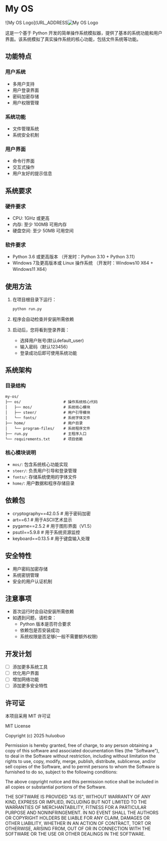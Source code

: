 # My OS

![My OS Logo](URL_ADDRESS![My OS Logo](https://github.com/huluobuo/my-os/blob/main/os/fonts/MyOS.png)

这是一个基于 Python 开发的简单操作系统模拟器，提供了基本的系统功能和用户界面。该系统模拟了真实操作系统的核心功能，包括文件系统等功能。

## 功能特点

### 用户系统

- 多用户支持
- 用户登录界面
- 密码加密存储
- 用户权限管理

### 系统功能

- 文件管理系统
- 系统安全机制

### 用户界面

- 命令行界面
- 交互式操作
- 用户友好的提示信息

## 系统要求

### 硬件要求

- CPU: 1GHz 或更高
- 内存: 至少 100MB 可用内存
- 硬盘空间: 至少 50MB 可用空间

### 软件要求

- Python 3.6 或更高版本  （开发时：Python 3.10 + Python 3.11）
- Windows 7及更高版本或 Linux 操作系统  （开发时：Windows10 X64 + Windows11 X64）
## 使用方法

1. 在项目根目录下运行：

   ```bash
   python run.py
   ```
2. 程序会自动检查并安装所需依赖
3. 启动后，您将看到登录界面：

   - 选择用户账号(默认default_user)
   - 输入密码（默认123456）
   - 登录成功后即可使用系统功能

## 系统架构

### 目录结构

```
my-os/
├── os/                   # 操作系统核心代码
│   ├── mos/              # 系统核心模块
│   ├── steer/            # 用户引导模块
│   └── fonts/            # 系统字体文件
├── home/                 # 用户目录
│   └── program-files/    # 系统程序文件
├── run.py                # 主程序入口
└── requirements.txt      # 项目依赖
```

### 核心模块说明

- `mos/`: 包含系统核心功能实现
- `steer/`: 负责用户引导和登录管理
- `fonts/`: 存储系统使用的字体文件
- `home/`: 用户数据和程序存储目录

## 依赖包

- cryptography==42.0.5   # 用于密码加密
- art==6.1               # 用于ASCII艺术显示
- pygame==2.5.2          # 用于图形界面（V1.5）
- psutil==5.9.8          # 用于系统资源监控
- keyboard==0.13.5       # 用于键盘输入处理

## 安全特性

- 用户密码加密存储
- 系统密钥管理
- 安全的用户认证机制

## 注意事项

- 首次运行时会自动安装所需依赖
- 如遇到问题，请检查：
  - Python 版本是否符合要求
  - 依赖包是否安装成功
  - 系统权限是否足够(一般不需要额外权限)

## 开发计划

- [ ] 添加更多系统工具
- [ ] 优化用户界面
- [ ] 增加网络功能
- [ ] 添加更多安全特性

## 许可证

本项目采用 MIT 许可证

MIT License

Copyright (c) 2025 huluobuo

Permission is hereby granted, free of charge, to any person obtaining a copy
of this software and associated documentation files (the "Software"), to deal
in the Software without restriction, including without limitation the rights
to use, copy, modify, merge, publish, distribute, sublicense, and/or sell
copies of the Software, and to permit persons to whom the Software is
furnished to do so, subject to the following conditions:

The above copyright notice and this permission notice shall be included in all
copies or substantial portions of the Software.

THE SOFTWARE IS PROVIDED "AS IS", WITHOUT WARRANTY OF ANY KIND, EXPRESS OR
IMPLIED, INCLUDING BUT NOT LIMITED TO THE WARRANTIES OF MERCHANTABILITY,
FITNESS FOR A PARTICULAR PURPOSE AND NONINFRINGEMENT. IN NO EVENT SHALL THE
AUTHORS OR COPYRIGHT HOLDERS BE LIABLE FOR ANY CLAIM, DAMAGES OR OTHER
LIABILITY, WHETHER IN AN ACTION OF CONTRACT, TORT OR OTHERWISE, ARISING FROM,
OUT OF OR IN CONNECTION WITH THE SOFTWARE OR THE USE OR OTHER DEALINGS IN THE
SOFTWARE.